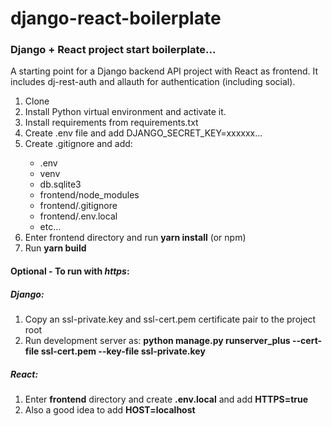 # django-react-boilerplate
<h3>Django + React project start boilerplate...</h3>

A starting point for a Django backend API project with React as frontend. 
It includes dj-rest-auth and allauth for authentication (including social).

<ol>
  <li>Clone</li>
  <li>Install Python virtual environment and activate it.</li>
  <li>Install requirements from requirements.txt</li>
  <li>Create .env file and add DJANGO_SECRET_KEY=xxxxxx...</li>
  <li>Create .gitignore and add:</li>
    <ul>
      <li>.env</li>
      <li>venv</li>
      <li>db.sqlite3</li>
      <li>frontend/node_modules</li>
      <li>frontend/.gitignore</li>
      <li>frontend/.env.local</li>
      <li>etc...</li>      
    </ul>
  <li>Enter frontend directory and run <strong>yarn install</strong> (or npm)</li>
  <li>Run <strong>yarn build</strong></li>  
</ol>
<h4>Optional - To run with <em>https</em>:</h4>
<h5>Django:</h5>
<ol>
  <li>Copy an ssl-private.key and ssl-cert.pem certificate pair to the project root</li>
  <li>Run development server as: <strong>python manage.py runserver_plus --cert-file ssl-cert.pem --key-file ssl-private.key</strong></li> 
</ol>
<h5>React:</h5>
<ol>
  <li>Enter <strong>frontend</strong> directory and create <strong>.env.local</strong> and add <strong>HTTPS=true</strong></li>
  <li>Also a good idea to add <strong>HOST=localhost</strong></li>
</ol>

